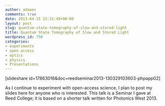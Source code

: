 ```yaml
---
author: adawes
comments: true
date: 2013-04-15 15:31:49+00:00
layout: post
slug: quantum-state-tomography-of-slow-and-stored-light
title: Quantum State Tomography of Slow and Stored Light
wordpress_id: 750
categories:
- experiments
- open access
- optics
- physics
- Presentations
---
```


[slideshare id=17863016&doc=reedseminar2013-130329103603-phpapp02]

As I continue to experiment with open-access science, I plan to post my slides here for anyone who is interested. This talk is a Seminar I gave at Reed College; it is based on a shorter talk written for Photonics West 2013.
